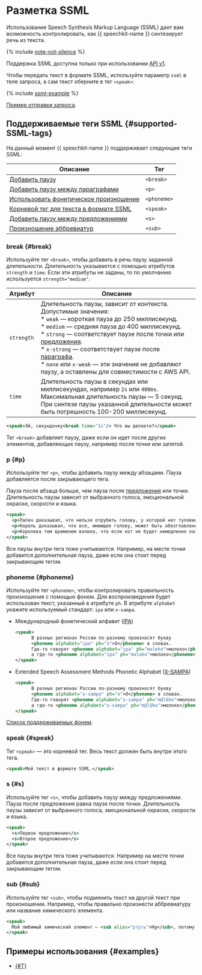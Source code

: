 # Разметка SSML


Использование Speech Synthesis Markup Language (SSML) дает вам возможность контролировать, как {{ speechkit-name }} синтезирует речь из текста.

{% include [note-not-silence](../../../_includes/speechkit/note-not-silence.md) %}

Поддержка SSML доступна только при использовании [API v1](../request.md).

Чтобы передать текст в формате SSML, используйте параметр `ssml` в теле запроса, а сам текст оберните в тег `<speak>`:

{% include [ssml-example](../../../_includes/speechkit/ssml-example.md) %}

[Пример отправки запроса](../request.md#ssml).

## Поддерживаемые теги SSML {#supported-SSML-tags}

На данный момент {{ speechkit-name }} поддерживает следующие теги SSML:

| Описание                                           | Тег         |
|----------------------------------------------------|-------------|
| [Добавить паузу](#break)                           | `<break>`   |
| [Добавить паузу между параграфами](#p)             | `<p>`       |
| [Использовать фонетическое произношение](#phoneme) | `<phoneme>` |
| [Корневой тег для текста в формате SSML](#speak)   | `<speak>`   |
| [Добавить паузу между предложениями](#s)           | `<s>`       |
| [Произношение аббревиатур](#sub)                   | `<sub>`     |

### break {#break}

Используйте тег `<break>`, чтобы добавить в речь паузу заданной длительности. Длительность указывается с помощью атрибутов `strength` и `time`. Если эти атрибуты не заданы, то по умолчанию используется `strength="medium"`.

Атрибут | Описание
----- | -----
`strength` | Длительность паузы, зависит от контекста. Допустимые значения:<br>* `weak` —  короткая пауза до 250 миллисекунд.<br>* `medium` — средняя пауза до 400 миллисекунд.<br>* `strong` — соответствует паузе после точки или [предложения](#s).<br>* `x-strong` — соответствует паузе после [параграфа](#p).<br>* `none` или `x-weak` — эти значения не добавляют паузу, а оставлены для совместимости с AWS API.
`time` | Длительность паузы в секундах или миллисекундах, например `2s` или `400ms`. Максимальная длительность паузы — 5 секунд.<br>При синтезе паузы указанной длительности может быть погрешность 100-200 миллисекунд.

```xml
<speak>Эй, секундочку<break time="1s"/> Что вы делаете?</speak>
```

Тег `<break>` добавляет паузу, даже если он идет после других элементов, добавляющих паузу, например после точки или запятой.

### p {#p}

Используйте тег `<p>`, чтобы добавить паузу между абзацами. Пауза добавляется после закрывающего тега.

Пауза после абзаца больше, чем пауза после [предложения](#s) или точки. Длительность паузы зависит от выбранного голоса, эмоциональной окраски, скорости и языка.

```xml
<speak>
  <p>Палач доказывал, что нельзя отрубить голову, у которой нет туловища, значит казнь не может состояться.</p>
  <p>Король доказывал, что все, имеющее голову, может быть обезглавлено, и что палач говорит пустяки.</p>
  <p>Королева тем временем вопила, что если кот не будет немедленно казнен, то казнены будут все присутствующие (замечание это удручающе подействовало на всех участников игры).</p>
</speak>
```

Все паузы внутри тега тоже учитываются. Например, на месте точки добавится дополнительная пауза, даже если она стоит перед закрывающим тегом.

### phoneme {#phoneme}

Используйте тег `<phoneme>`, чтобы контролировать правильность произношения с помощью фонем. Для воспроизведения будет использован текст, указанный в атрибуте `ph`. В атрибуте `alphabet` укажите используемый стандарт: `ipa` или `x-sampa`.

* Международный фонетический алфавит ([IPA](https://en.wikipedia.org/wiki/International_Phonetic_Alphabet))

  ```xml
  <speak>
        В разных регионах России по-разному произносят букву
        <phoneme alphabet="ipa" ph="o">О</phoneme> в словах.
        Где-то говорят <phoneme alphabet="ipa" ph="məlɐko">молоко</phoneme>,
        а где-то <phoneme alphabet="ipa" ph="mələko">молоко</phoneme>.
  </speak>
  ```

* Extended Speech Assessment Methods Phonetic Alphabet ([X-SAMPA](https://en.wikipedia.org/wiki/X-SAMPA))

  ```xml
  <speak>
        В разных регионах России по-разному произносят букву
        <phoneme alphabet="x-sampa" ph="o">О</phoneme> в словах.
        Где-то говорят <phoneme alphabet="x-sampa" ph="m@l6ko">молоко</phoneme>,
        а где-то <phoneme alphabet="x-sampa" ph="m@l@ko">молоко</phoneme>.
  </speak>
  ```

[Список поддерживаемых фонем](ssml-supported-phonemes.md).

### speak {#speak}

Тег `<speak>` — это корневой тег. Весь текст должен быть внутри этого тега.

```xml
<speak>Мой текст в формате SSML.</speak>
```

### s {#s}

Используйте тег `<s>`, чтобы добавить паузу между предложениями. Пауза после предложения равна паузе после точки. Длительность паузы зависит от выбранного голоса, эмоциональной окраски, скорости и языка.

```xml
<speak>
  <s>Первое предложение</s>
  <s>Второе предложение</s>
</speak>
```

Все паузы внутри тега тоже учитываются. Например на месте точки добавится дополнительная пауза, даже если она стоит перед закрывающим тегом.

### sub {#sub}

Используйте тег `<sub>`, чтобы подменить текст на другой текст при произношении. Например, чтобы правильно произнести аббревиатуру или название химического элемента.

```xml
<speak>
  Мой любимый химический элемент — <sub alias="ртуть">Hg</sub>, потому что блестит.
</speak>
```

## Примеры использования {#examples}

* [{#T}](../api/tts-ssml.md)